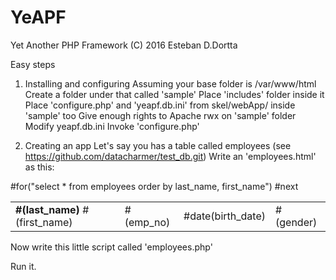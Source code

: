 # YeAPF
Yet Another PHP Framework
(C) 2016 Esteban D.Dortta

Easy steps
1) Installing and configuring
Assuming your base folder is /var/www/html
Create a folder under that called 'sample'
Place 'includes' folder inside it
Place 'configure.php' and 'yeapf.db.ini' from skel/webApp/ inside 'sample' too
Give enough rights to Apache rwx on 'sample' folder
Modify yeapf.db.ini
Invoke 'configure.php'

2) Creating an app
Let's say you has a table called employees (see https://github.com/datacharmer/test_db.git)
Write an 'employees.html' as this:

<html>
  <table>
    #for("select * from employees order by last_name, first_name")
      <tr>
        <td><b>#(last_name)</b> #(first_name)</td>
        <td>#(emp_no)</td>
        <td>#date(birth_date)</td>
        <td>#(gender)</td>
      </tr>
    #next
  </table>
</html>

Now write this little script called 'employees.php'
<?php
  require_once "yeapf.php";
  processFile("employees.html");
?>

Run it.
